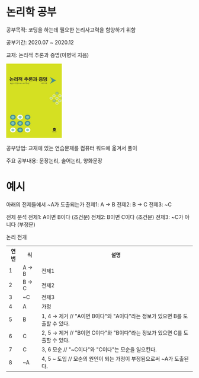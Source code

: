 # 논리학 공부

공부목적: 코딩을 하는데 필요한 논리사고력을 함양하기 위함

공부기간: 2020.07 ~ 2020.12

교재: 논리적 추론과 증명(이병덕 지음)

<img src = "교재사진.jpg" width="150" height="200">

공부방법: 교재에 있는 연습문제를 컴퓨터 워드에 옮겨서 풀이

주요 공부내용: 문장논리, 술어논리, 양화문장

# 예시
아래의 전제들에서 ~A가 도출되는가
전제1: A → B
전제2: B → C
전제3: ~C

전제 분석
전제1: A이면 B이다 (조건문)
전제2: B이면 C이다 (조건문)
전제3: ~C가 아니다 (부정문)

논리 전개
<table>
  <tr>
    <th>연번</th>
    <th>식</th>
    <th>설명</th>
  </tr>
  <tr>
    <td>1</td>
    <td>A → B</td>
    <td>전제1</td>
  </tr>
  <tr>
    <td>2</td>
    <td>B → C</td>
    <td>전제2</td>
  </tr>
  <tr>
    <td>3</td>
    <td>~C</td>
    <td>전제3</td>
  </tr>
  <tr>
    <td>4</td>
    <td>A</td>
    <td>가정</td>
  </tr>
  <tr>
    <td>5</td>
    <td>B</td>
    <td>1, 4  → 제거 // "A이면 B이다"와 "A이다"라는 정보가 있으면 B를 도출할 수 있다.</td>
  </tr>
  <tr>
    <td>6</td>
    <td>C</td>
    <td>2, 5  → 제거 // "B이면 C이다"와 "B이다"라는 정보가 있으면 C를 도출할 수 있다.</td>
  </tr>
  <tr>
    <td>7</td>
    <td>C</td>
    <td>3, 6 모순 // "~C이다"와 "C이다"는 모순을 일으킨다.</td>
  </tr>
  <tr>
    <td>8</td>
    <td>~A</td>
    <td>4, 5  ~ 도입 // 모순의 원인이 되는 가정이 부정됨으로써 ~A가 도출된다.</td>
  </tr>
</table>








